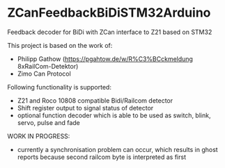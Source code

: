 # ZCanFeedbackBiDiSTM32Arduino
Feedback decoder for BiDi with ZCan interface to Z21 based on STM32

This project is based on the work of:
- Philipp Gathow (https://pgahtow.de/w/R%C3%BCckmeldung 8xRailCom-Detektor)
- Zimo Can Protocol

Following functionality is supported:
- Z21 and Roco 10808 compatible Bidi/Railcom detector
- Shift register output to signal status of detector
- optional function decoder which is able to be used as switch, blink, servo, pulse and fade

WORK IN PROGRESS:
- currently a synchronisation problem can occur, which results in ghost reports because second railcom byte is interpreted as first
